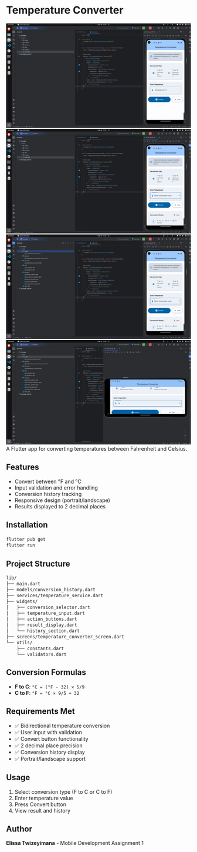 # Temperature Converter

![Temperature Converter App](/Assests/img1.png)
![Temperature Converter App](/Assests/img2.png)
![Temperature Converter App](/Assests/img3.png)
![Temperature Converter App](/Assests/img4.png)
A Flutter app for converting temperatures between Fahrenheit and Celsius.

## Features

- Convert between °F and °C
- Input validation and error handling
- Conversion history tracking
- Responsive design (portrait/landscape)
- Results displayed to 2 decimal places

## Installation

```bash
flutter pub get
flutter run
```

## Project Structure

```
lib/
├── main.dart
├── models/conversion_history.dart
├── services/temperature_service.dart
├── widgets/
│   ├── conversion_selector.dart
│   ├── temperature_input.dart
│   ├── action_buttons.dart
│   ├── result_display.dart
│   └── history_section.dart
├── screens/temperature_converter_screen.dart
└── utils/
    ├── constants.dart
    └── validators.dart
```

## Conversion Formulas

- **F to C**: `°C = (°F - 32) × 5/9`
- **C to F**: `°F = °C × 9/5 + 32`

## Requirements Met

- ✅ Bidirectional temperature conversion
- ✅ User input with validation
- ✅ Convert button functionality
- ✅ 2 decimal place precision
- ✅ Conversion history display
- ✅ Portrait/landscape support

## Usage

1. Select conversion type (F to C or C to F)
2. Enter temperature value
3. Press Convert button
4. View result and history

## Author

**Elissa Twizeyimana** - Mobile Development Assignment 1